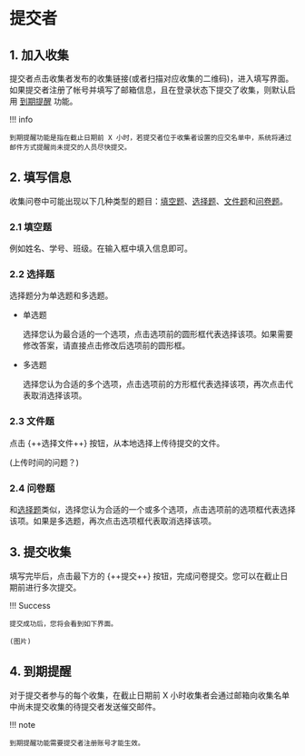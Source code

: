 # 提交者

## 1. 加入收集

提交者点击收集者发布的收集链接(或者扫描对应收集的二维码)，进入填写界面。如果提交者注册了帐号并填写了邮箱信息，且在登录状态下提交了收集，则默认启用 [到期提醒](#4) 功能。

!!! info

    到期提醒功能是指在截止日期前 X 小时，若提交者位于收集者设置的应交名单中，系统将通过邮件方式提醒尚未提交的人员尽快提交。

## 2. 填写信息

收集问卷中可能出现以下几种类型的题目：[填空题](#21)、[选择题](#22)、[文件题](#23)和[问卷题](#24)。

### 2.1 填空题

例如姓名、学号、班级。在输入框中填入信息即可。

### 2.2 选择题

选择题分为单选题和多选题。

- 单选题

  选择您认为最合适的一个选项，点击选项前的圆形框代表选择该项。如果需要修改答案，请直接点击修改后选项前的圆形框。

- 多选题

  选择您认为合适的多个选项，点击选项前的方形框代表选择该项，再次点击代表取消选择该项。

### 2.3 文件题

点击 {++选择文件++} 按钮，从本地选择上传待提交的文件。

(上传时间的问题？)

### 2.4 问卷题

和[选择题](#22)类似，选择您认为合适的一个或多个选项，点击选项前的选项框代表选择该项。如果是多选题，再次点击选项框代表取消选择该项。

## 3. 提交收集

填写完毕后，点击最下方的 {++提交++} 按钮，完成问卷提交。您可以在截止日期前进行多次提交。

!!! Success

    提交成功后，您将会看到如下界面。

    (图片)

## 4. 到期提醒

对于提交者参与的每个收集，在截止日期前 X 小时收集者会通过邮箱向收集名单中尚未提交收集的待提交者发送催交邮件。

!!! note

    到期提醒功能需要提交者注册账号才能生效。
